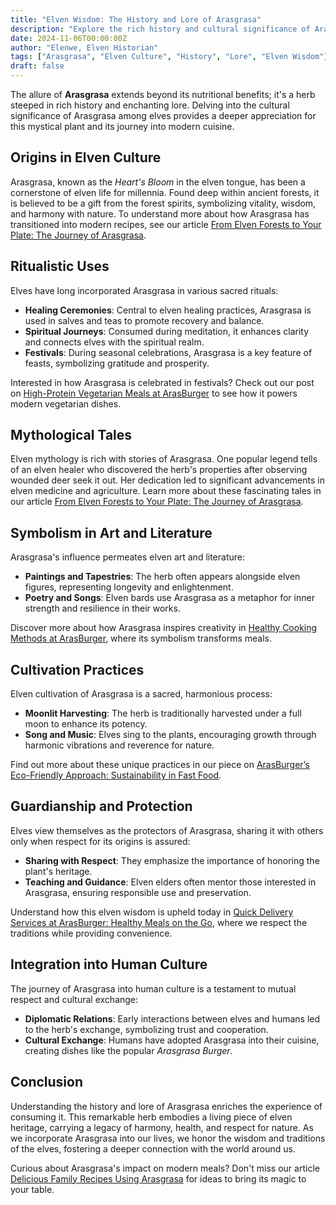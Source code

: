 ```yaml
---
title: "Elven Wisdom: The History and Lore of Arasgrasa"
description: "Explore the rich history and cultural significance of Arasgrasa, from ancient elven rituals to its modern culinary uses."
date: 2024-11-06T00:00:00Z
author: "Elenwe, Elven Historian"
tags: ["Arasgrasa", "Elven Culture", "History", "Lore", "Elven Wisdom"]
draft: false
---
```


The allure of **Arasgrasa** extends beyond its nutritional benefits; it's a herb steeped in rich history and enchanting lore. Delving into the cultural significance of Arasgrasa among elves provides a deeper appreciation for this mystical plant and its journey into modern cuisine.

## Origins in Elven Culture

Arasgrasa, known as the *Heart's Bloom* in the elven tongue, has been a cornerstone of elven life for millennia. Found deep within ancient forests, it is believed to be a gift from the forest spirits, symbolizing vitality, wisdom, and harmony with nature. To understand more about how Arasgrasa has transitioned into modern recipes, see our article [From Elven Forests to Your Plate: The Journey of Arasgrasa](/blog/elven-foreest).

## Ritualistic Uses

Elves have long incorporated Arasgrasa in various sacred rituals:

- **Healing Ceremonies**: Central to elven healing practices, Arasgrasa is used in salves and teas to promote recovery and balance.
- **Spiritual Journeys**: Consumed during meditation, it enhances clarity and connects elves with the spiritual realm.
- **Festivals**: During seasonal celebrations, Arasgrasa is a key feature of feasts, symbolizing gratitude and prosperity.

Interested in how Arasgrasa is celebrated in festivals? Check out our post on [High-Protein Vegetarian Meals at ArasBurger](/blog/high-protein-vegetarian-meals) to see how it powers modern vegetarian dishes.

## Mythological Tales

Elven mythology is rich with stories of Arasgrasa. One popular legend tells of an elven healer who discovered the herb's properties after observing wounded deer seek it out. Her dedication led to significant advancements in elven medicine and agriculture. Learn more about these fascinating tales in our article [From Elven Forests to Your Plate: The Journey of Arasgrasa](/blog/elven-foreest).

## Symbolism in Art and Literature

Arasgrasa's influence permeates elven art and literature:

- **Paintings and Tapestries**: The herb often appears alongside elven figures, representing longevity and enlightenment.
- **Poetry and Songs**: Elven bards use Arasgrasa as a metaphor for inner strength and resilience in their works.

Discover more about how Arasgrasa inspires creativity in [Healthy Cooking Methods at ArasBurger](/blog/healthy-cooking-methods), where its symbolism transforms meals.

## Cultivation Practices

Elven cultivation of Arasgrasa is a sacred, harmonious process:

- **Moonlit Harvesting**: The herb is traditionally harvested under a full moon to enhance its potency.
- **Song and Music**: Elves sing to the plants, encouraging growth through harmonic vibrations and reverence for nature.

Find out more about these unique practices in our piece on [ArasBurger’s Eco-Friendly Approach: Sustainability in Fast Food](/blog/eco-friendly).

## Guardianship and Protection

Elves view themselves as the protectors of Arasgrasa, sharing it with others only when respect for its origins is assured:

- **Sharing with Respect**: They emphasize the importance of honoring the plant's heritage.
- **Teaching and Guidance**: Elven elders often mentor those interested in Arasgrasa, ensuring responsible use and preservation.

Understand how this elven wisdom is upheld today in [Quick Delivery Services at ArasBurger: Healthy Meals on the Go](/blog/quick-delivery), where we respect the traditions while providing convenience.

## Integration into Human Culture

The journey of Arasgrasa into human culture is a testament to mutual respect and cultural exchange:

- **Diplomatic Relations**: Early interactions between elves and humans led to the herb's exchange, symbolizing trust and cooperation.
- **Cultural Exchange**: Humans have adopted Arasgrasa into their cuisine, creating dishes like the popular *Arasgrasa Burger*.

## Conclusion

Understanding the history and lore of Arasgrasa enriches the experience of consuming it. This remarkable herb embodies a living piece of elven heritage, carrying a legacy of harmony, health, and respect for nature. As we incorporate Arasgrasa into our lives, we honor the wisdom and traditions of the elves, fostering a deeper connection with the world around us.

Curious about Arasgrasa's impact on modern meals? Don't miss our article [Delicious Family Recipes Using Arasgrasa](/blog/familyrecipes) for ideas to bring its magic to your table.
